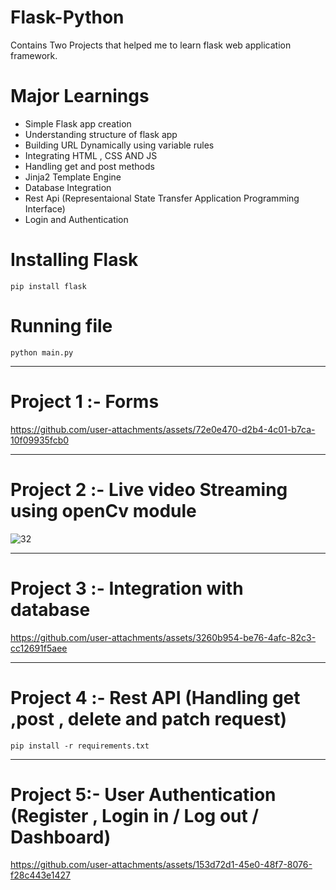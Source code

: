 # Flask-Python
Contains Two Projects that helped me to learn flask web application framework.

# Major Learnings

<ul>
  <li>Simple Flask app creation</li>
  <li>Understanding structure of flask app</li>
  <li>Building URL Dynamically using  variable rules</li>
  <li>Integrating HTML , CSS AND JS</li>
  <li>Handling get and post methods</li>
  <li>Jinja2 Template Engine </li>
  <li>Database Integration</li>
  <li>Rest Api (Representaional State Transfer Application Programming Interface)</li>
  <li>Login and Authentication</li>
</ul>

# Installing Flask
```pip install flask ```

# Running file
``` python main.py ```

<hr>

# Project 1 :- Forms 
https://github.com/user-attachments/assets/72e0e470-d2b4-4c01-b7ca-10f09935fcb0

<hr>

# Project 2 :- Live video Streaming using openCv module
![32](https://github.com/user-attachments/assets/0164a27e-8318-47d1-84c8-d45aa5238dd1)

<hr>

# Project 3 :- Integration with database
https://github.com/user-attachments/assets/3260b954-be76-4afc-82c3-cc12691f5aee

<hr>

# Project 4 :- Rest API (Handling get ,post , delete and patch request) 
``` pip install -r requirements.txt ``` 

<hr>

# Project 5:- User Authentication (Register , Login in / Log out / Dashboard)

https://github.com/user-attachments/assets/153d72d1-45e0-48f7-8076-f28c443e1427





